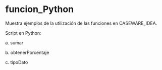 # funcion_Python
Muestra ejemplos de la utilización de las funciones en CASEWARE_IDEA.

Script en Python:

a. sumar

b. obtenerPorcentaje

c. tipoDato


